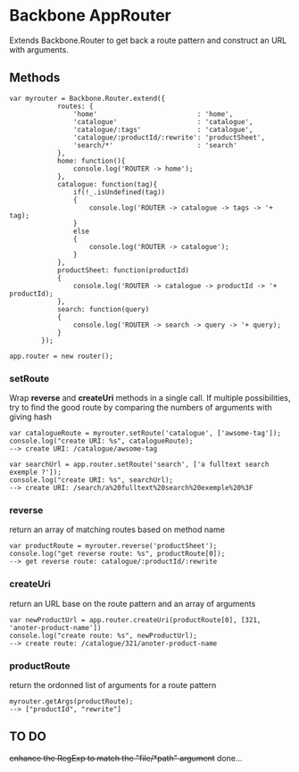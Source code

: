 # Backbone AppRouter

Extends Backbone.Router to get back a route pattern and construct an URL with arguments.

## Methods

	var myrouter = Backbone.Router.extend({
				routes: {
					'home'                         : 'home',
					'catalogue'                    : 'catalogue',
					'catalogue/:tags'              : 'catalogue',
					'catalogue/:productId/:rewrite': 'productSheet',
					'search/*'                     : 'search'
				},
				home: function(){
					console.log('ROUTER -> home'); 
				},
				catalogue: function(tag){
					if(!_.isUndefined(tag))
					{
						console.log('ROUTER -> catalogue -> tags -> '+ tag);
					}
					else
					{
						console.log('ROUTER -> catalogue');
					}
				},
				productSheet: function(productId)
				{
					console.log('ROUTER -> catalogue -> productId -> '+ productId);
				},
				search: function(query)
				{
					console.log('ROUTER -> search -> query -> '+ query);
				}
			});

	app.router = new router(); 

### setRoute

Wrap __reverse__ and __createUri__ methods in a single call. If multiple possibilities, try to find the good route by comparing the numbers of arguments with giving hash 

	var catalogueRoute = myrouter.setRoute('catalogue', ['awsome-tag']);
	console.log("create URI: %s", catalogueRoute);
	--> create URI: /catalogue/awsome-tag

	var searchUrl = app.router.setRoute('search', ['a fulltext search exemple ?']);
	console.log("create URI: %s", searchUrl);
	--> create URI: /search/a%20fulltext%20search%20exemple%20%3F

### reverse

return an array of matching routes based on method name

	var productRoute = myrouter.reverse('productSheet');
	console.log("get reverse route: %s", productRoute[0]);
	--> get reverse route: catalogue/:productId/:rewrite

### createUri

return an URL base on the route pattern and an array of arguments

	var newProductUrl = app.router.createUri(productRoute[0], [321, 'anoter-product-name'])
	console.log("create route: %s", newProductUrl);
	--> create route: /catalogue/321/anoter-product-name

### productRoute

return the ordonned list of arguments for a route pattern

	myrouter.getArgs(productRoute);
	--> ["productId", "rewrite"]

## TO DO

~~enhance the RegExp to match the "file/*path" argument~~ done...

